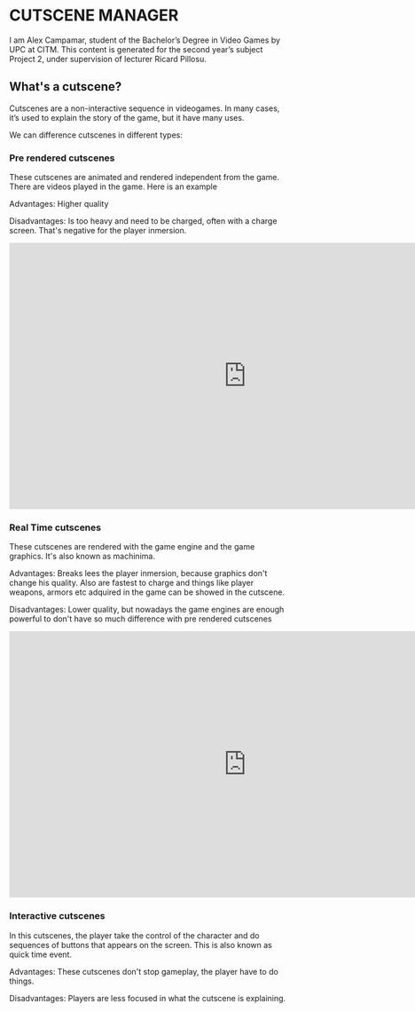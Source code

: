 # CUTSCENE MANAGER

I am Alex Campamar, student of the Bachelor’s Degree in Video Games by UPC at CITM. This content is generated for the second year’s subject Project 2, under supervision of lecturer Ricard Pillosu.

## What's a cutscene?

Cutscenes are a non-interactive sequence in videogames. In many cases, it’s used to explain the story of the game, but it have many uses.

We can difference cutscenes in different types:

### Pre rendered cutscenes
These cutscenes are animated and rendered independent from the game. There are videos played in the game.  Here is an example

Advantages: Higher quality

Disadvantages: Is too heavy and need to be charged, often with a charge screen. That's negative for the player inmersion.

<iframe width="854" height="480" src="https://www.youtube.com/embed/MVbeoSPqRs4" frameborder="0" allow="autoplay; encrypted-media" allowfullscreen></iframe>

### Real Time cutscenes
These cutscenes are rendered with the game engine and the game graphics. It's also known as machinima.

Advantages: Breaks lees the player inmersion, because graphics don't change his quality. Also are fastest to charge and things like player weapons, armors etc adquired in the game can be showed in the cutscene.

Disadvantages: Lower quality, but nowadays the game engines are enough powerful to don't have so much difference with pre rendered cutscenes

<iframe width="854" height="480" src="https://www.youtube.com/embed/q0DAv34i8fQ" frameborder="0" allow="autoplay; encrypted-media" allowfullscreen></iframe>

### Interactive cutscenes

In this cutscenes, the player take the control of the character and do sequences of buttons that appears on the screen. This is also known as quick time event.

Advantages: These cutscenes don't stop gameplay, the player have to do things.

Disadvantages: Players are less focused in what the cutscene is explaining.


